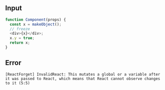 
## Input

```javascript
function Component(props) {
  const x = makeObject();
  // freeze
  <div>{x}</div>;
  x.y = true;
  return x;
}

```


## Error

```
[ReactForget] InvalidReact: This mutates a global or a variable after it was passed to React, which means that React cannot observe changes to it (5:5)
```
          
      